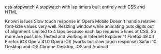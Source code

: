 css-stopwatch
A stopwatch with lap timers built entirely with CSS and HTML

Known issues
Slow touch response in Opera Mobile
Doesn't handle relative font-size values very well. Resizing window while animating puts digits out of alignment.
Limited to 4 laps because each lap requires 5 lines of CSS. So more are possible.
Tested and working in
Internet Explorer 11
Firefox 49.0.1
Firefox iOS
Opera 41.0
Opera iOS (works but slow touch response)
Safari 10 Desktop and iOS
Chrome Desktop, iOS and Android
